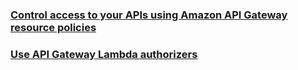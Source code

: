 ### [Control access to your APIs using Amazon API Gateway resource policies](https://aws.amazon.com/blogs/compute/control-access-to-your-apis-using-amazon-api-gateway-resource-policies/)

### [Use API Gateway Lambda authorizers](https://docs.aws.amazon.com/apigateway/latest/developerguide/apigateway-use-lambda-authorizer.html#api-gateway-lambda-authorizer-flow)

